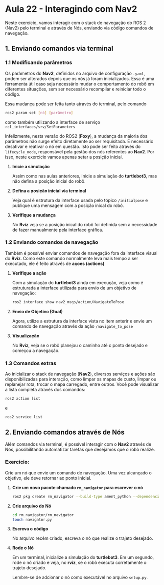 # Aula 22 - Interagindo com Nav2

Neste exercício, vamos interagir com o stack de navegação do ROS 2 (Nav2) pelo terminal e através de Nós, enviando via código comandos de navegação.

## 1. Enviando comandos via terminal

### 1.1 Modificando parâmetros

Os parâmetros do **Nav2**, definidos no arquivo de configuração ```.yaml```, podem ser alterados depois que os nós já foram inicializados. Essa é uma ferramenta útil caso seja necessário mudar o comportamento do robô em diferentes situações, sem ser necessário recompilar e reiniciar todo o código. 


Essa mudança pode ser feita tanto através do terminal, pelo comando 

```bash
ros2 param set [nó] [parâmetro]
```

como também utilizando a interface de serviço ```rcl_interfaces/srv/SetParameters```

Infelizmente, nesta versão do ROS2 (**Foxy**), a mudança da maioria dos parâmetros não surge efeito diretamente ao ser requisitada. É necessário desativar e reativar o nó em questão. Isto pode ser feito através do ```lifecycle_node```, responsável pela gestão dos nós referentes ao **Nav2**. Por isso, neste exercício vamos apenas setar a posição inicial.

1. **Inicie a simulação**

    Assim como nas aulas anteriores, inicie a simulação do **turtlebot3**, mas não defina a posição inicial do robô.

2. **Defina a posição inicial via terminal**

    Veja qual é estrutura da interface usada pelo tópico ```/initialpose``` e publique uma mensagem com a posição inical do robô.

3. **Verifique a mudança**

    No **Rviz** veja se a posição inical do robô foi definida sem a necessidade de fazer manualmente pela interface gráfica.

### 1.2 Enviando comandos de navegação

Também é possível enviar comandos de navegação fora da interface visual do **Rviz**. Como este comando normalmente leva mais tempo a ser executado, ele é feito através de **açoes (actions)**

1. **Verifique a ação**

    Com a simulação do **turtlebot3** ainda em execução, veja como é estruturada a interface utilizada para envio de um objetivo de navegação:

    ```bash
    ros2 interface show nav2_msgs/action/NavigateToPose
    ```

1. **Envio de Objetivo (Goal)**

    Agora, utilize a estrutura da interface vista no item anterir e envie um comando de navegação através da ação ```/navigate_to_pose```

3. **Visualização**

    No **Rviz**, veja se o robô planejou o caminho até o ponto desejado e começou a navegação.

### 1.3 Comandos extras

Ao inicializar o stack de navegação (**Nav2**), diversos serviços e ações são disponibilizadas para interação, como limpar os mapas de custo, limpar ou replanejar rota, trocar o mapa carregado, entre outros. Você pode visualizar a lista completa através dos comandos:

```bash
ros2 action list
```

e

```bash
ros2 service list
```

## 2. Enviando comandos através de Nós

Além comandos via terminal, é possível interagir com o **Nav2** através de Nós, possibilitando automatizar tarefas que desejamos que o robô realize.

### Exercício:

Crie um nó que envie um comando de navegação. Uma vez alcançado o objetivo, ele deve retornar ao ponto inicial.

1. **Crie um novo pacote chamado ```rm_navigator``` para escrever o nó**

    ```bash
    ros2 pkg create rm_navigator --build-type ament_python --dependencies rclpy
    ```

2. **Crie arquivo do Nó**

    ```bash
    cd rm_navigator/rm_navigator
    touch navigator.py
    ```

3. **Escreva o código**

    No arquivo recém criado, escreva o nó que realize o trajeto desejado.

4. **Rode o Nó**

    Em um terminal, inicialize a simulação do **turtlebot3**. Em um segundo, rode o nó criado e veja, no **rviz**, se o robô executa corretamente o trajeto desejado.

    Lembre-se de adcionar o nó como executável no arquivo ```setup.py```.





